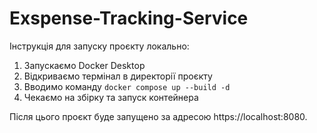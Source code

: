 # Exspense-Tracking-Service
Інструкція для запуску проєкту локально:
1. Запускаємо Docker Desktop
2. Відкриваємо термінал в директорії проєкту
3. Вводимо команду ```docker compose up --build -d```
4. Чекаємо на збірку та запуск контейнера

Після цього проєкт буде запущено за адресою https://localhost:8080.
